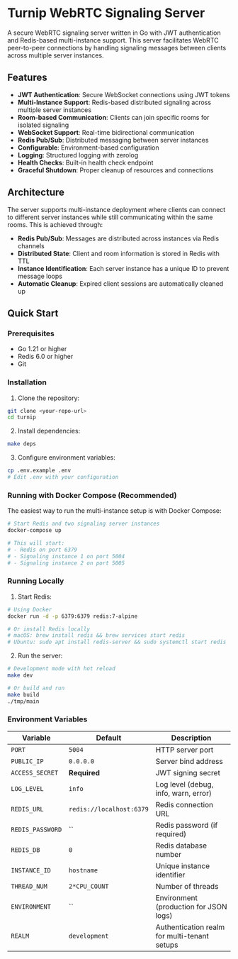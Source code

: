 # Turnip WebRTC Signaling Server

A secure WebRTC signaling server written in Go with JWT authentication and Redis-based multi-instance support. This server facilitates WebRTC peer-to-peer connections by handling signaling messages between clients across multiple server instances.

## Features

- **JWT Authentication**: Secure WebSocket connections using JWT tokens
- **Multi-Instance Support**: Redis-based distributed signaling across multiple server instances
- **Room-based Communication**: Clients can join specific rooms for isolated signaling
- **WebSocket Support**: Real-time bidirectional communication
- **Redis Pub/Sub**: Distributed messaging between server instances
- **Configurable**: Environment-based configuration
- **Logging**: Structured logging with zerolog
- **Health Checks**: Built-in health check endpoint
- **Graceful Shutdown**: Proper cleanup of resources and connections

## Architecture

The server supports multi-instance deployment where clients can connect to different server instances while still communicating within the same rooms. This is achieved through:

- **Redis Pub/Sub**: Messages are distributed across instances via Redis channels
- **Distributed State**: Client and room information is stored in Redis with TTL
- **Instance Identification**: Each server instance has a unique ID to prevent message loops
- **Automatic Cleanup**: Expired client sessions are automatically cleaned up

## Quick Start

### Prerequisites

- Go 1.21 or higher
- Redis 6.0 or higher
- Git

### Installation

1. Clone the repository:
```bash
git clone <your-repo-url>
cd turnip
```

2. Install dependencies:
```bash
make deps
```

3. Configure environment variables:
```bash
cp .env.example .env
# Edit .env with your configuration
```

### Running with Docker Compose (Recommended)

The easiest way to run the multi-instance setup is with Docker Compose:

```bash
# Start Redis and two signaling server instances
docker-compose up

# This will start:
# - Redis on port 6379
# - Signaling instance 1 on port 5004
# - Signaling instance 2 on port 5005
```

### Running Locally

1. Start Redis:
```bash
# Using Docker
docker run -d -p 6379:6379 redis:7-alpine

# Or install Redis locally
# macOS: brew install redis && brew services start redis
# Ubuntu: sudo apt install redis-server && sudo systemctl start redis
```

2. Run the server:
```bash
# Development mode with hot reload
make dev

# Or build and run
make build
./tmp/main
```

### Environment Variables

| Variable | Default | Description |
|----------|---------|-------------|
| `PORT` | `5004` | HTTP server port |
| `PUBLIC_IP` | `0.0.0.0` | Server bind address |
| `ACCESS_SECRET` | **Required** | JWT signing secret |
| `LOG_LEVEL` | `info` | Log level (debug, info, warn, error) |
| `REDIS_URL` | `redis://localhost:6379` | Redis connection URL |
| `REDIS_PASSWORD` | `` | Redis password (if required) |
| `REDIS_DB` | `0` | Redis database number |
| `INSTANCE_ID` | `hostname` | Unique instance identifier |
| `THREAD_NUM` | `2*CPU_COUNT` | Number of threads |
| `ENVIRONMENT` | `` | Environment (production for JSON logs) |
| `REALM` | `development` | Authentication realm for multi-tenant setups |
 